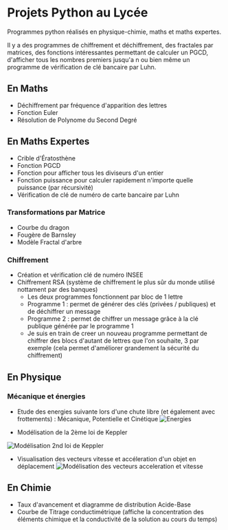 # Projets Python au Lycée
Programmes python réalisés en physique-chimie, maths et maths expertes.

Il y a des programmes de chiffrement et déchiffrement, des fractales par matrices, des fonctions intéressantes permettant de calculer un PGCD, d'afficher tous les nombres premiers jusqu'a n ou bien même un programme de vérification de clé bancaire par Luhn.

## En Maths
- Déchiffrement par fréquence d'apparition des lettres
- Fonction Euler
- Résolution de Polynome du Second Degré

## En Maths Expertes
- Crible d'Ératosthène
- Fonction PGCD
- Fonction pour afficher tous les diviseurs d'un entier
- Fonction puissance pour calculer rapidement n'importe quelle puissance (par récursivité)
- Vérification de clé de numéro de carte bancaire par Luhn
### Transformations par Matrice
- Courbe du dragon
- Fougère de Barnsley
- Modèle Fractal d'arbre
### Chiffrement
- Création et vérification clé de numéro INSEE
- Chiffrement RSA (système de chiffrement le plus sûr du monde utilisé nottament par des banques)
  - Les deux programmes fonctionnent par bloc de 1 lettre
  - Programme 1 : permet de générer des clés (privées / publiques) et de déchiffrer un message
  - Programme 2 : permet de chiffrer un message grâce à la clé publique générée par le programme 1
  - Je suis en train de creer un nouveau programme permettant de chiffrer des blocs d'autant de lettres que l'on souhaite, 3 par exemple (cela permet d'améliorer grandement la sécurité du chiffrement)

## En Physique
### Mécanique et énergies
- Etude des energies suivante lors d'une chute libre (et également avec frottements) : Mécanique, Potentielle et Cinétique
![Energies](https://user-images.githubusercontent.com/64748597/113996539-2ffed400-984f-11eb-9b5b-4d8309e98085.png)

- Modélisation de la 2ème loi de Keppler

![Modélisation 2nd loi de Keppler](https://user-images.githubusercontent.com/64748597/113996816-705e5200-984f-11eb-85bb-ec4a94a7d5ec.png)

- Visualisation des vecteurs vitesse et accéleration d'un objet en déplacement
![Modélisation des vecteurs acceleration et vitesse](https://user-images.githubusercontent.com/64748597/113997120-be735580-984f-11eb-9abe-bb4ea096c35d.png)

## En Chimie
- Taux d'avancement et diagramme de distribution Acide-Base
- Courbe de Titrage conductimétrique (affiche la concentration des éléments chimique et la conductivité de la solution au cours du temps)
